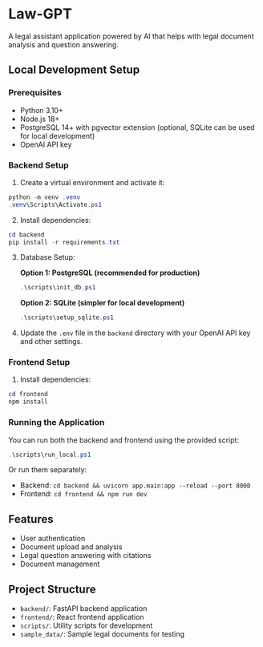 # Law-GPT

A legal assistant application powered by AI that helps with legal document analysis and question answering.

## Local Development Setup

### Prerequisites

- Python 3.10+
- Node.js 18+
- PostgreSQL 14+ with pgvector extension (optional, SQLite can be used for local development)
- OpenAI API key

### Backend Setup

1. Create a virtual environment and activate it:

```powershell
python -m venv .venv
.venv\Scripts\Activate.ps1
```

2. Install dependencies:

```powershell
cd backend
pip install -r requirements.txt
```

3. Database Setup:

   **Option 1: PostgreSQL (recommended for production)**
   ```powershell
   .\scripts\init_db.ps1
   ```

   **Option 2: SQLite (simpler for local development)**
   ```powershell
   .\scripts\setup_sqlite.ps1
   ```

4. Update the `.env` file in the `backend` directory with your OpenAI API key and other settings.

### Frontend Setup

1. Install dependencies:

```powershell
cd frontend
npm install
```

### Running the Application

You can run both the backend and frontend using the provided script:

```powershell
.\scripts\run_local.ps1
```

Or run them separately:

- Backend: `cd backend && uvicorn app.main:app --reload --port 8000`
- Frontend: `cd frontend && npm run dev`

## Features

- User authentication
- Document upload and analysis
- Legal question answering with citations
- Document management

## Project Structure

- `backend/`: FastAPI backend application
- `frontend/`: React frontend application
- `scripts/`: Utility scripts for development
- `sample_data/`: Sample legal documents for testing
